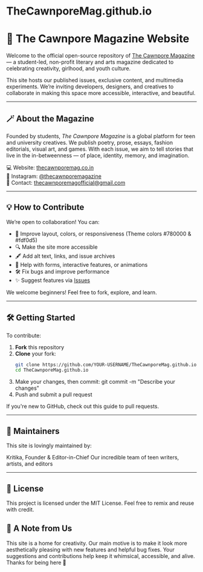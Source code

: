 # TheCawnporeMag.github.io

# 🌸 The Cawnpore Magazine Website

Welcome to the official open-source repository of [The Cawnpore Magazine](https://www.thecawnporemag.co.in/) — a student-led, non-profit literary and arts magazine dedicated to celebrating creativity, girlhood, and youth culture.

This site hosts our published issues, exclusive content, and multimedia experiments. We’re inviting developers, designers, and creatives to collaborate in making this space more accessible, interactive, and beautiful.

---

## 🪄 About the Magazine

Founded by students, *The Cawnpore Magazine* is a global platform for teen and university creatives. We publish poetry, prose, essays, fashion editorials, visual art, and games. With each issue, we aim to tell stories that live in the in-betweenness — of place, identity, memory, and imagination.

💻 Website: [thecawnporemag.co.in](https://www.thecawnporemag.co.in/)  
📸 Instagram: [@thecawnporemagazine](https://www.instagram.com/thecawnporemagazine/?igsh=MWQzcXkxeGNkd29oeA%3D%3D%3E)  
📧 Contact: thecawnporemagofficial@gmail.com

---

## 💡 How to Contribute

We’re open to collaboration! You can:

- 🎨 Improve layout, colors, or responsiveness (Theme colors #780000 & #fdf0d5)
- 🔍 Make the site more accessible
- 🖋️ Add alt text, links, and issue archives
- 💌 Help with forms, interactive features, or animations
- 🛠️ Fix bugs and improve performance
- ✨ Suggest features via [Issues](https://github.com/TheCawnporeMag/TheCawnporeMag.github.io/issues)

We welcome beginners! Feel free to fork, explore, and learn.

---

## 🛠️ Getting Started

To contribute:

1. **Fork** this repository
2. **Clone** your fork:
   ```bash
   git clone https://github.com/YOUR-USERNAME/TheCawnporeMag.github.io
   cd TheCawnporeMag.github.io
3. Make your changes, then commit: git commit -m "Describe your changes"
4. Push and submit a pull request

If you're new to GitHub, check out this guide to pull requests.

---

## 🧚 Maintainers

This site is lovingly maintained by:

Kritika, Founder & Editor-in-Chief
Our incredible team of teen writers, artists, and editors

---

## 📜 License
This project is licensed under the MIT License.
Feel free to remix and reuse with credit.

## 💌 A Note from Us
This site is a home for creativity. Our main motive is to make it look more aesthetically pleasing with new features and helpful bug fixes. Your suggestions and contributions help keep it whimsical, accessible, and alive. Thanks for being here 🌷
